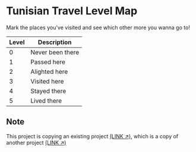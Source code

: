 # Tunisian Travel Level Map

Mark the places you've visited and see which other more you wanna go to!

| Level | Description |
| ----- | ----------- |
| 0 | Never been there |
| 1 | Passed here |
| 2 | Alighted here |
| 3 | Visited here |
| 4 | Stayed there |
| 5 | Lived there |


## Note

This project is copying an existing project [(LINK ↗️)](https://github.com/OSSPhilippines/philippines-travel-level-map?ref=blog.ossph.org), which is a copy of another project [(LINK ↗️)](https://zhung.com.tw/japanex/)